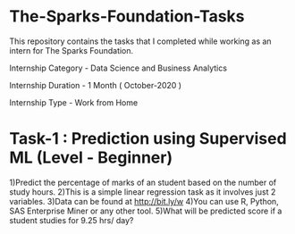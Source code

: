 # The-Sparks-Foundation-Tasks
This repository contains the tasks that I completed while working as an intern for The Sparks Foundation.

Internship Category - Data Science and Business Analytics

Internship Duration - 1 Month ( October-2020 )

Internship Type - Work from Home

 


# Task-1 : Prediction using Supervised ML (Level - Beginner)

1)Predict the percentage of marks of an student based on the number of study hours. 
2)This is a simple linear regression task as it involves just 2 variables. 
3)Data can be found at http://bit.ly/w 
4)You can use R, Python, SAS Enterprise Miner or any other tool. 
5)What will be predicted score if a student studies for 9.25 hrs/ day? 

